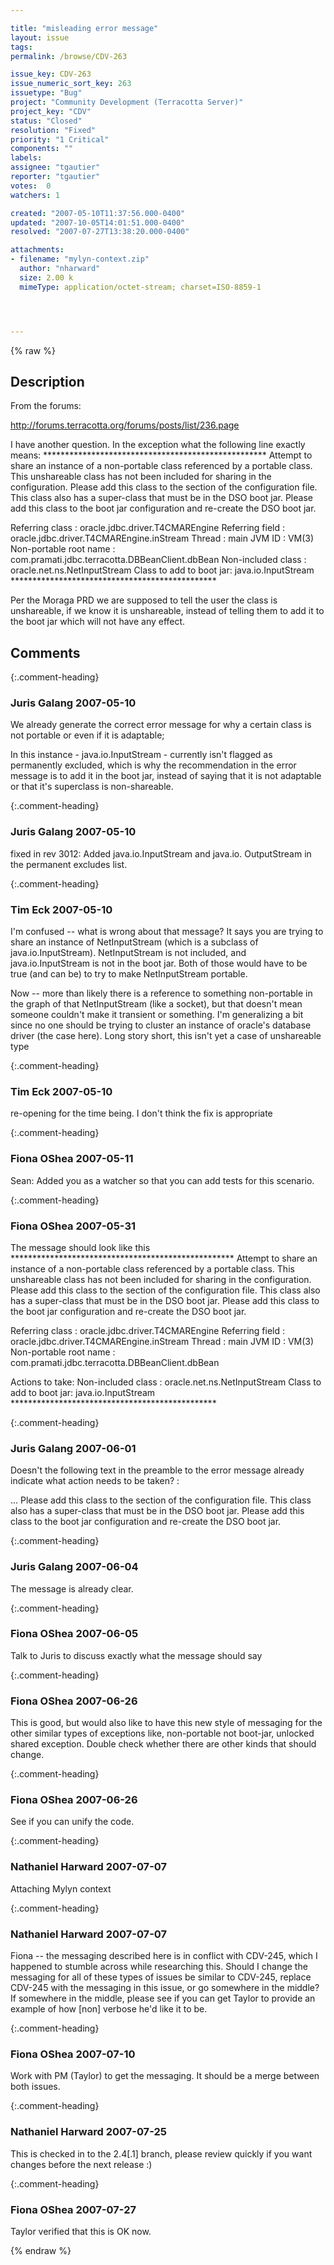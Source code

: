 ```yaml
---

title: "misleading error message"
layout: issue
tags: 
permalink: /browse/CDV-263

issue_key: CDV-263
issue_numeric_sort_key: 263
issuetype: "Bug"
project: "Community Development (Terracotta Server)"
project_key: "CDV"
status: "Closed"
resolution: "Fixed"
priority: "1 Critical"
components: ""
labels: 
assignee: "tgautier"
reporter: "tgautier"
votes:  0
watchers: 1

created: "2007-05-10T11:37:56.000-0400"
updated: "2007-10-05T14:01:51.000-0400"
resolved: "2007-07-27T13:38:20.000-0400"

attachments:
- filename: "mylyn-context.zip"
  author: "nharward"
  size: 2.00 k
  mimeType: application/octet-stream; charset=ISO-8859-1




---
```


{% raw %}

## Description

<div markdown="1" class="description">

From the forums:

http://forums.terracotta.org/forums/posts/list/236.page

 I have another question. In the exception what the following line exactly means:
\*\*\*\*\*\*\*\*\*\*\*\*\*\*\*\*\*\*\*\*\*\*\*\*\*\*\*\*\*\*\*\*\*\*\*\*\*\*\*\*\*\*\*\*\*\*\*\*\*\*\*
Attempt to share an instance of a non-portable class referenced by a portable class. This
unshareable class has not been included for sharing in the configuration. Please add this
class to the <includes> section of the configuration file. This class also has a super-class
that must be in the DSO boot jar. Please add this class to the boot jar configuration and
re-create the DSO boot jar.

Referring class : oracle.jdbc.driver.T4CMAREngine
Referring field : oracle.jdbc.driver.T4CMAREngine.inStream
Thread : main
JVM ID : VM(3)
Non-portable root name : com.pramati.jdbc.terracotta.DBBeanClient.dbBean
Non-included class : oracle.net.ns.NetInputStream
Class to add to boot jar: java.io.InputStream
\*\*\*\*\*\*\*\*\*\*\*\*\*\*\*\*\*\*\*\*\*\*\*\*\*\*\*\*\*\*\*\*\*\*\*\*\*\*\*\*\*\*\*\*\*\*\* 

Per the Moraga PRD we are supposed to tell the user the class is unshareable, if we know it is unshareable, instead of telling them to add it to the boot jar which will not have any effect.

</div>

## Comments


{:.comment-heading}
### **Juris Galang** <span class="date">2007-05-10</span>

<div markdown="1" class="comment">

We already generate the correct error message for why a certain class is not portable or even if it is adaptable; 

In this instance - java.io.InputStream - currently isn't flagged as permanently excluded, which is why the recommendation in the error message is to add it in the boot jar, instead of saying that it is not adaptable or that it's superclass is non-shareable.



</div>


{:.comment-heading}
### **Juris Galang** <span class="date">2007-05-10</span>

<div markdown="1" class="comment">

fixed in rev 3012:
Added java.io.InputStream and java.io. OutputStream in the permanent excludes list.

</div>


{:.comment-heading}
### **Tim Eck** <span class="date">2007-05-10</span>

<div markdown="1" class="comment">

I'm confused -- what is wrong about that message? It says you are trying to share an instance of NetInputStream (which is a subclass of java.io.InputStream). NetInputStream is not included, and java.io.InputStream is not in the boot jar. Both of those would have to be true (and can be) to try to make NetInputStream portable. 

Now -- more than likely there is a reference to something non-portable in the graph of that NetInputStream (like a socket), but that doesn't mean someone couldn't make it transient or something. I'm generalizing a bit since no one should be trying to cluster an instance of oracle's database driver (the case here). Long story short, this isn't yet a case of unshareable type




</div>


{:.comment-heading}
### **Tim Eck** <span class="date">2007-05-10</span>

<div markdown="1" class="comment">

re-opening for the time being. I don't think the fix is appropriate


</div>


{:.comment-heading}
### **Fiona OShea** <span class="date">2007-05-11</span>

<div markdown="1" class="comment">

Sean: Added you as a watcher so that you can add tests for this scenario.

</div>


{:.comment-heading}
### **Fiona OShea** <span class="date">2007-05-31</span>

<div markdown="1" class="comment">

The message should look like this
\*\*\*\*\*\*\*\*\*\*\*\*\*\*\*\*\*\*\*\*\*\*\*\*\*\*\*\*\*\*\*\*\*\*\*\*\*\*\*\*\*\*\*\*\*\*\*\*\*\*\*
Attempt to share an instance of a non-portable class referenced by a portable class. This
unshareable class has not been included for sharing in the configuration. Please add this
class to the <includes> section of the configuration file. This class also has a super-class
that must be in the DSO boot jar. Please add this class to the boot jar configuration and
re-create the DSO boot jar.

Referring class : oracle.jdbc.driver.T4CMAREngine
Referring field : oracle.jdbc.driver.T4CMAREngine.inStream
Thread : main
JVM ID : VM(3)
Non-portable root name : com.pramati.jdbc.terracotta.DBBeanClient.dbBean

Actions to take: 
Non-included class : oracle.net.ns.NetInputStream
Class to add to boot jar: java.io.InputStream
\*\*\*\*\*\*\*\*\*\*\*\*\*\*\*\*\*\*\*\*\*\*\*\*\*\*\*\*\*\*\*\*\*\*\*\*\*\*\*\*\*\*\*\*\*\*\* 

</div>


{:.comment-heading}
### **Juris Galang** <span class="date">2007-06-01</span>

<div markdown="1" class="comment">

Doesn't the following text in the preamble to the error message already indicate what action needs to be taken? : 

... Please add this class to the <includes> section of the configuration file. This class also has a super-class
that must be in the DSO boot jar. Please add this class to the boot jar configuration and
re-create the DSO boot jar.



</div>


{:.comment-heading}
### **Juris Galang** <span class="date">2007-06-04</span>

<div markdown="1" class="comment">

The message is already clear.

</div>


{:.comment-heading}
### **Fiona OShea** <span class="date">2007-06-05</span>

<div markdown="1" class="comment">

Talk to Juris to discuss exactly what the message should say

</div>


{:.comment-heading}
### **Fiona OShea** <span class="date">2007-06-26</span>

<div markdown="1" class="comment">

This is good, but would also like to have this new style of messaging for the other similar types of exceptions like, non-portable not boot-jar, unlocked shared exception. Double check whether there are other kinds that should change.

</div>


{:.comment-heading}
### **Fiona OShea** <span class="date">2007-06-26</span>

<div markdown="1" class="comment">

See if you can unify the code.

</div>


{:.comment-heading}
### **Nathaniel Harward** <span class="date">2007-07-07</span>

<div markdown="1" class="comment">

Attaching Mylyn context

</div>


{:.comment-heading}
### **Nathaniel Harward** <span class="date">2007-07-07</span>

<div markdown="1" class="comment">

Fiona -- the messaging described here is in conflict with CDV-245, which I happened to stumble across while researching this.  Should I change the messaging for all of these types of issues be similar to CDV-245, replace CDV-245 with the messaging in this issue, or go somewhere in the middle?  If somewhere in the middle, please see if you can get Taylor to provide an example of how [non] verbose he'd like it to be.

</div>


{:.comment-heading}
### **Fiona OShea** <span class="date">2007-07-10</span>

<div markdown="1" class="comment">

Work with PM (Taylor) to get the messaging. It should be a merge between both issues.

</div>


{:.comment-heading}
### **Nathaniel Harward** <span class="date">2007-07-25</span>

<div markdown="1" class="comment">

This is checked in to the 2.4[.1] branch, please review quickly if you want changes before the next release :)

</div>


{:.comment-heading}
### **Fiona OShea** <span class="date">2007-07-27</span>

<div markdown="1" class="comment">

Taylor verified that this is OK  now.

</div>



{% endraw %}
